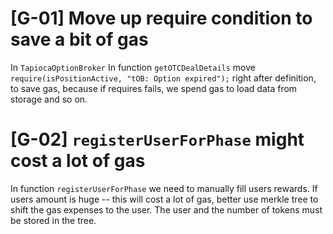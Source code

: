 # [G-01] Move up require condition to save a bit of gas

In `TapiocaOptionBroker` In function `getOTCDealDetails` move `require(isPositionActive, "tOB: Option expired");` right after definition, to save gas, because if requires fails, we spend gas to load data from storage and so on. 

# [G-02] `registerUserForPhase` might cost a lot of gas

In function `registerUserForPhase` we need to manually fill users rewards. If users amount is huge -- this will cost a lot of gas, better use merkle tree to shift the gas expenses to the user. The user and the number of tokens must be stored in the tree.